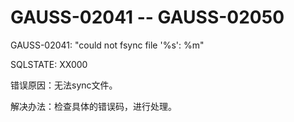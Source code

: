# GAUSS-02041 -- GAUSS-02050<a name="ZH-CN_TOPIC_0302073464"></a>

GAUSS-02041: "could not fsync file '%s': %m"

SQLSTATE: XX000

错误原因：无法sync文件。

解决办法：检查具体的错误码，进行处理。
